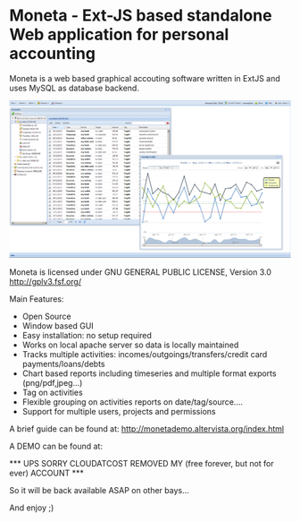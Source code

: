 Moneta - Ext-JS based standalone Web application for personal accounting
========================================================================

Moneta is a web based graphical accouting software written in ExtJS and uses MySQL as database backend.

<img src="docs/screens/screen1.png" />

Moneta is licensed under GNU GENERAL PUBLIC LICENSE, Version 3.0
http://gplv3.fsf.org/

Main Features:
- Open Source
- Window based GUI
- Easy installation: no setup required
- Works on local apache server so data is locally maintained
- Tracks multiple activities: incomes/outgoings/transfers/credit card payments/loans/debts
- Chart based reports including timeseries and multiple format exports (png/pdf,jpeg...)
- Tag on activities
- Flexible grouping on activities reports on date/tag/source....
- Support for multiple users, projects and permissions

A brief guide can be found at:
http://monetademo.altervista.org/index.html

A DEMO can be found at:

*** UPS SORRY CLOUDATCOST REMOVED MY (free forever, but not for ever) ACCOUNT ***

So it will be back available ASAP on other bays...

And enjoy ;)
